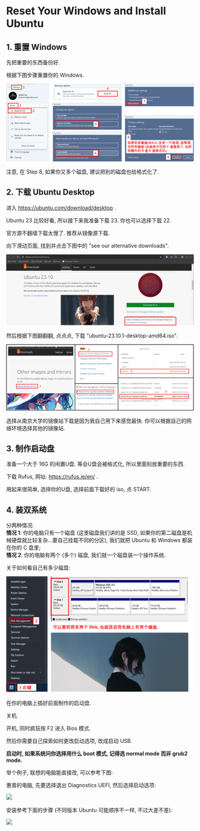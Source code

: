 # Reset Your Windows and Install Ubuntu

## 1. 重置 Windows

先把重要的东西备份好.

根据下图步骤重置你的 Windows.

<img src="imgs/reset_windows.png"></img>


注意, 在 Step 8, 如果你又多个磁盘, 建议把别的磁盘也给格式化了.

## 2. 下载 Ubuntu Desktop

进入 https://ubuntu.com/download/desktop .

Ubuntu 23 比较好看, 所以接下来我准备下载 23. 你也可以选择下载 22.

官方源不翻墙下载太慢了. 推荐从镜像源下载.

向下滑动页面, 找到并点击下图中的 "see our alternative downloads".

<img src="imgs/see_out_alter_downloads.png"></img>


然后根据下图翻翻翻, 点点点, 下载 "ubuntu-23.10.1-desktop-amd64.iso".

<img src="imgs/download_ubuntu_iso.png"></img>

选择从南京大学的镜像站下载是因为我自己用下来感觉最快. 你可以根据自己的网络环境选择其他的镜像站.

## 3. 制作启动盘

准备一个大于 16G 的闲置U盘. 等会U盘会被格式化, 所以里面别放重要的东西.

下载 Rufus, 网址: https://rufus.ie/en/ .

用起来很简单, 选择你的U盘, 选择前面下载好的 iso, 点 START.

## 4. 装双系统
分两种情况:  
**情况 1**: 你的电脑只有一个磁盘 (这里磁盘我们讲的是 SSD, 如果你的第二磁盘是机械硬盘就比较复杂...要自己挂载不同的分区), 我们就把 Ubuntu 和 Windows 都装在你的 C 盘里;  
**情况 2**: 你的电脑有两个 (多个) 磁盘, 我们就一个磁盘装一个操作系统.

关于如何看自己有多少磁盘:

<img src="imgs/disk_manager.png"></img>

在你的电脑上插好前面制作的启动盘.

关机.

开机, 同时疯狂按 F2 进入 Bios 模式.

然后你需要自己探索如何更改启动选项, 改成启动 USB.

**启动时, 如果系统问你选择用什么 boot 模式, 记得选 normal mode 而非 grub2 mode.**

举个例子, 联想的电脑能直接改, 可以参考下图:

惠普的电脑, 先要选择退出 Diagnostics UEFI, 然后选择启动选项:

<img src="imgs/hp_boot.png"></img>

安装参考下面的步骤 (不同版本 Ubuntu 可能顺序不一样, 不过大差不差):

<img src="imgs/install_ubunt_1.png"></img>




